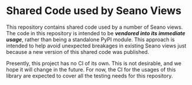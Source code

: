 Shared Code used by Seano Views
===============================

This repository contains shared code used by a number of Seano views.  The code
in this repository is intended to be _**vendored into its immediate usage**_,
rather than being a standalone PyPI module.  This approach is intended to help
avoid unexpected breakages in existing Seano views just because a new version of
this shared code was published.

Presently, this project has no CI of its own.  This is not desirable, and we
hope it will change in the future.  For now, the CI for the usages of this
library are expected to cover all the testing needs for this repository.
